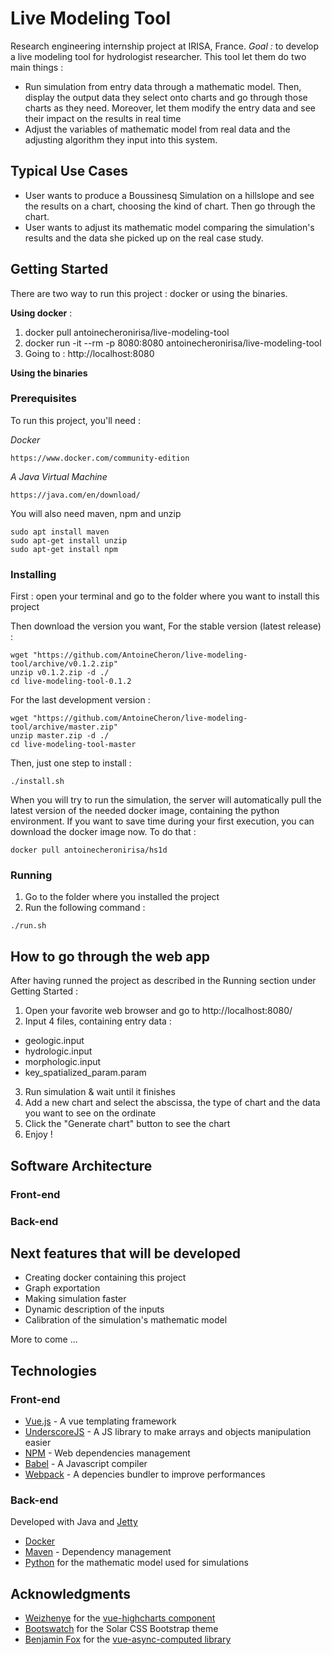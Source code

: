 # Live Modeling Tool

Research engineering internship project at IRISA, France.
*Goal :* to develop a live modeling tool for hydrologist researcher. This tool
let them do two main things :
* Run simulation from entry data through a mathematic model. Then, display the
 output data they select onto charts and go through those charts as they need.
 Moreover, let them modify the entry data and see their impact on the results in
 real time
 * Adjust the variables of mathematic model from real data and the adjusting
 algorithm they input into this system.

## Typical Use Cases
* User wants to produce a Boussinesq Simulation on a hillslope and see the results
on a chart, choosing the kind of chart. Then go through the chart.
* User wants to adjust its mathematic model comparing the simulation's results
and the data she picked up on the real case study.

## Getting Started

There are two way to run this project : docker or using the binaries.

**Using docker** :
1. docker pull antoinecheronirisa/live-modeling-tool
2. docker run -it --rm -p 8080:8080 antoinecheronirisa/live-modeling-tool
3. Going to : http://localhost:8080

**Using the binaries**
### Prerequisites
To run this project, you'll need :

*Docker*
```
https://www.docker.com/community-edition
```

*A Java Virtual Machine*
```
https://java.com/en/download/
```

You will also need maven, npm and unzip
```
sudo apt install maven
sudo apt-get install unzip
sudo apt-get install npm
```

### Installing
First : open your terminal and go to the folder where you want to install this project

Then download the version you want,
For the stable version (latest release) :
```
wget "https://github.com/AntoineCheron/live-modeling-tool/archive/v0.1.2.zip"
unzip v0.1.2.zip -d ./
cd live-modeling-tool-0.1.2
```

For the last development version :
```
wget "https://github.com/AntoineCheron/live-modeling-tool/archive/master.zip"
unzip master.zip -d ./
cd live-modeling-tool-master
```

Then, just one step to install :
```
./install.sh
```

When you will try to run the simulation, the server will automatically pull the
latest version of the needed docker image, containing the python environment.
If you want to save time during your first execution, you can download the docker image now.
To do that :
```
docker pull antoinecheronirisa/hs1d
```

### Running
1. Go to the folder where you installed the project
2. Run the following command :
```
./run.sh
```

## How to go through the web app
After having runned the project as described in the Running section
under Getting Started :

1. Open your favorite web browser and go to http://localhost:8080/
2. Input 4 files, containing entry data :
* geologic.input
* hydrologic.input
* morphologic.input
* key_spatialized_param.param

3. Run simulation & wait until it finishes
4. Add a new chart and select the abscissa, the type of chart and the data
you want to see on the ordinate
5. Click the "Generate chart" button to see the chart
6. Enjoy !

## Software Architecture
### Front-end

### Back-end

## Next features that will be developed
* Creating docker containing this project
* Graph exportation
* Making simulation faster
* Dynamic description of the inputs
* Calibration of the simulation's mathematic model

More to come ...

## Technologies

### Front-end
* [Vue.js](https://vuejs.org/) - A vue templating framework
* [UnderscoreJS](http://underscorejs.org/) - A JS library to make arrays and objects manipulation easier
* [NPM](https://www.npmjs.com/) - Web dependencies management
* [Babel](https://babeljs.io/) - A Javascript compiler
* [Webpack](https://webpack.js.org/) - A depencies bundler to improve performances

### Back-end
Developed with Java and [Jetty](http://www.eclipse.org/jetty/)
* [Docker](https://www.docker.com/)
* [Maven](https://maven.apache.org/) - Dependency management
* [Python](https://www.python.org/) for the mathematic model used for simulations

## Acknowledgments
* [Weizhenye](https://woozy.im/) for the [vue-highcharts component](https://github.com/weizhenye/vue-highcharts)
* [Bootswatch](https://bootswatch.com/solar/) for the Solar CSS Bootstrap theme
* [Benjamin Fox](https://github.com/foxbenjaminfox) for the [vue-async-computed library](https://github.com/foxbenjaminfox/vue-async-computed)
